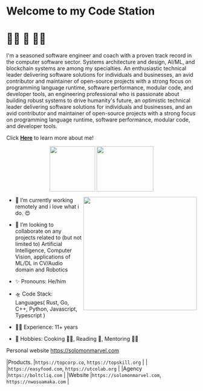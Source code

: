 # Welcome to my **Code Station** 

# 👨‍🚀 🚀 👨‍💻

I'm a seasoned software engineer and coach with a proven track record in the computer software sector. Systems architecture and design, AI/ML, and blockchain systems are among my specialties. An enthusiastic technical leader delivering software solutions for individuals and businesses, an avid contributor and maintainer of open-source projects with a strong focus on programming language runtime, software performance, modular code, and developer tools, an engineering professional who is passionate about building robust systems to drive humanity's future, an optimistic technical leader delivering software solutions for individuals and businesses, and an avid contributor and maintainer of open-source projects with a strong focus on programming language runtime, software performance, modular code, and developer tools. 

Click <b> <a href="http://marv.boltcliq.com">Here</a></b> to learn more about me!

<p align="center">  
  <img align="middle" src="https://media.giphy.com/media/26uf9QPzzlKPvQG5O/giphy.gif" width="120" height="120" />
  <img align="middle" src="https://media.giphy.com/media/USt6UttIL6e8hsK5Q7/giphy.gif" width="150" height="120" /> 
</p> </summary>  

<p align="center">
  <img align="right" src="https://media.giphy.com/media/j2NDJZct5aXPzQItQ9/giphy.gif" width="300" height="300" />
</p>

- 🌌 I’m currently working remotely and i love what i do. 😍
- 👯 I’m looking to collaborate on any projects related to (but not limited to) Artificial Intelligence, Computer Vision, applications of ML/DL in CV/Audio domain and Robotics

- ✨ Pronouns: He/him
- 🛸 Code Stack: Languages( Rust, Go, C++, Python, Javascript, Typescript )
- 👷‍♂️ Experience: 11+ years
- 🎼 Hobbies: Cooking 👨‍🍳, Reading 📖, Mentoring 👨‍🏫

Personal website
https://solomonmarvel.com

|Products.       |`https://topcorp.co`, `https://topskill.org`            |
|                |`https://easyfood.com`, `https://utcolab.org`           |
|Agency          |`https://boltcliq.com`                                  |
|Website         |`https://solomonmarvel.com`, `https://nwosuamaka.com`   |

